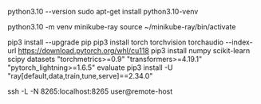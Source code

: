 python3.10 --version
sudo apt-get install python3.10-venv

python3.10 -m venv minikube-ray
source ~/minikube-ray/bin/activate

pip3 install --upgrade pip
pip3 install torch torchvision torchaudio --index-url https://download.pytorch.org/whl/cu118
pip3 install numpy scikit-learn scipy datasets "torchmetrics>=0.9" "transformers>=4.19.1" "pytorch_lightning>=1.6.5" evaluate
pip3 install -U "ray[default,data,train,tune,serve]==2.34.0"


ssh -L -N 8265:localhost:8265 user@remote-host